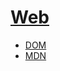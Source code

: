 # [Web](https://www.w3.org/)
- [DOM](https://en.wikipedia.org/wiki/Document_Object_Model)
- [MDN](https://developer.mozilla.org/ko/)
